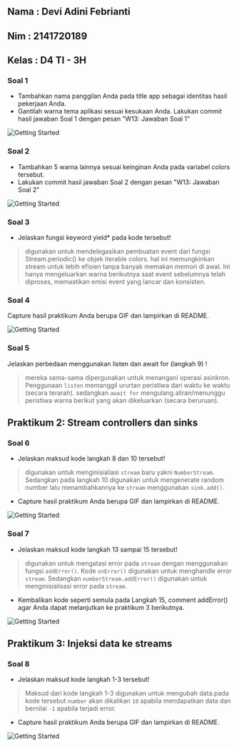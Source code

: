 ## Nama     : Devi Adini Febrianti
## Nim      : 2141720189
## Kelas    : D4 TI - 3H

### Soal 1

- Tambahkan nama panggilan Anda pada title app sebagai identitas hasil pekerjaan Anda.
- Gantilah warna tema aplikasi sesuai kesukaan Anda.
Lakukan commit hasil jawaban Soal 1 dengan pesan "W13: Jawaban Soal 1"

![Getting Started](docs/1.PNG)

### Soal 2
- Tambahkan 5 warna lainnya sesuai keinginan Anda pada variabel colors tersebut.
- Lakukan commit hasil jawaban Soal 2 dengan pesan "W13: Jawaban Soal 2"

![Getting Started](docs/2.PNG)

### Soal 3
- Jelaskan fungsi keyword yield* pada kode tersebut!
> digunakan untuk mendelegasikan pembuatan event dari fungsi Stream.periodic() ke objek iterable colors. hal ini memungkinkan stream untuk lebih efisien tanpa banyak memakan memori di awal. Ini hanya mengeluarkan warna berikutnya saat event sebelumnya telah diproses, memastikan emisi event yang lancar dan konsisten.

### Soal 4
Capture hasil praktikum Anda berupa GIF dan lampirkan di README.

![Getting Started](docs/3.gif)

### Soal 5
Jelaskan perbedaan menggunakan listen dan await for (langkah 9) !
> mereka sama-sama dipergunakan untuk menangani operasi asinkron. Penggunaan `listen` memanggil ururtan peristiwa dari waktu ke waktu (secara terarah). sedangkan `await for` mengulang aliran/menunggu peristiwa warna berikut yang akan dikeluarkan (secara beruruan).

## Praktikum 2: Stream controllers dan sinks

### Soal 6
- Jelaskan maksud kode langkah 8 dan 10 tersebut!
> digunakan untuk menginisialiasi `stream` baru yakni `NumberStream`. Sedangkan pada langkah 10 digunakan untuk mengenerate random number lalu menambahkannya ke `stream` menggunakan `sink.add()`.
- Capture hasil praktikum Anda berupa GIF dan lampirkan di README.

![Getting Started](docs/4.gif)

### Soal 7
- Jelaskan maksud kode langkah 13 sampai 15 tersebut!
> digunakan untuk mengatasi error pada `stream` dengan menggunakan fungsi `addError()`. Kode `onError()` digunakan untuk menghandle error `stream`. Sedangkan `numberStream.addError()` digunakan untuk menginisialisasi error pada `stream`.
- Kembalikan kode seperti semula pada Langkah 15, comment addError() agar Anda dapat melanjutkan ke praktikum 3 berikutnya.

![Getting Started](docs/5.PNG)

## Praktikum 3: Injeksi data ke streams

### Soal 8
- Jelaskan maksud kode langkah 1-3 tersebut!
> Maksud dari kode langkah 1-3 digunakan untuk mengubah data.pada kode tersebut `number` akan dikalikan `10` apabila mendapatkan data dan bernilai `-1` apabila terjadi error.
- Capture hasil praktikum Anda berupa GIF dan lampirkan di README.

![Getting Started](docs/6.gif)